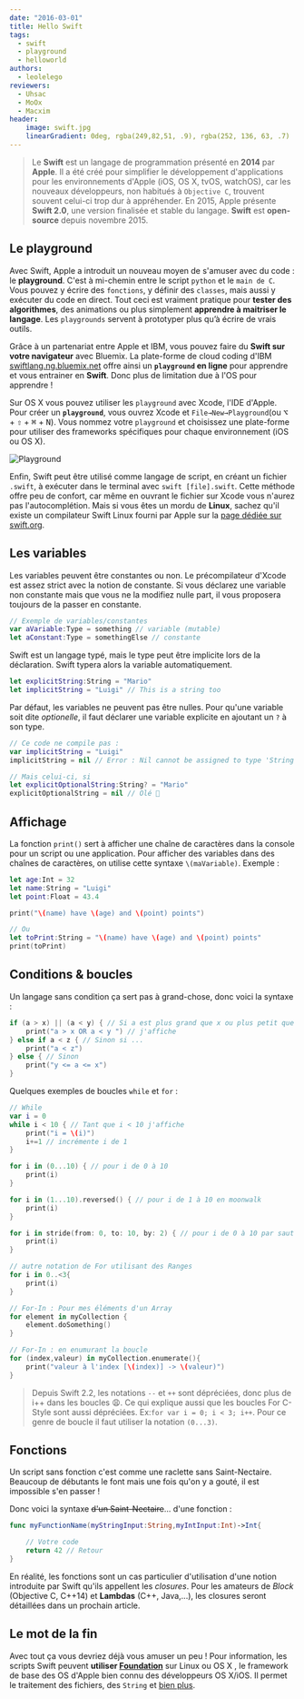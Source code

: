 ```yaml
---
date: "2016-03-01"
title: Hello Swift
tags:
  - swift
  - playground
  - helloworld
authors:
  - leolelego
reviewers:
  - Uhsac
  - MoOx
  - Macxim
header:
    image: swift.jpg
    linearGradient: 0deg, rgba(249,82,51, .9), rgba(252, 136, 63, .7)
---
```


> Le **Swift** est un langage de programmation présenté en **2014** par
> **Apple**. Il a été créé pour simplifier le développement d'applications pour
> les environnements d'Apple (iOS, OS X, tvOS, watchOS), car les nouveaux
> développeurs, non habitués à `Objective C`, trouvent souvent celui-ci trop dur
> à appréhender. En 2015, Apple présente **Swift 2.0**, une version finalisée et
> stable du langage. **Swift** est **open-source** depuis novembre 2015.

## Le playground

Avec Swift, Apple a introduit un nouveau moyen de s'amuser avec du code : le
**playground**. C'est à mi-chemin entre le script `python` et le `main de C`.
Vous pouvez y écrire des `fonctions`, y définir des `classes`, mais aussi y
exécuter du code en direct. Tout ceci est vraiment pratique pour **tester des
algorithmes**, des animations ou plus simplement **apprendre à maitriser le
langage**. Les `playgrounds` servent à prototyper plus qu’à écrire de vrais
outils.

Grâce à un partenariat entre Apple et IBM, vous pouvez faire du **Swift sur
votre navigateur** avec Bluemix. La plate-forme de cloud coding d'IBM
[swiftlang.ng.bluemix.net](https://swiftlang.ng.bluemix.net) offre ainsi un
**`playground` en ligne** pour apprendre et vous entrainer en **Swift**. Donc
plus de limitation due à l'OS pour apprendre !

Sur OS X vous pouvez utiliser les `playground` avec Xcode, l'IDE d'Apple. Pour
créer un **`playground`**, vous ouvrez Xcode et `File→New→Playground`(ou
<kbd>⌥</kbd> + <kbd>⇧</kbd> + <kbd>⌘</kbd> + <kbd>N</kbd>). Vous nommez votre
`playground` et choisissez une plate-forme pour utiliser des frameworks
spécifiques pour chaque environnement (iOS ou OS X).

![Playground](./playground.jpg)

Enfin, Swift peut être utilisé comme langage de script, en créant un fichier
`.swift`, à exécuter dans le terminal avec `swift [file].swift`. Cette méthode
offre peu de confort, car même en ouvrant le fichier sur Xcode vous n'aurez pas
l'autocomplétion. Mais si vous êtes un mordu de **Linux**, sachez qu'il existe
un compilateur Swift Linux fourni par Apple sur la
[page dédiée sur swift.org](https://swift.org/download/#linux).

## Les variables

Les variables peuvent être constantes ou non. Le précompilateur d'Xcode est
assez strict avec la notion de constante. Si vous déclarez une variable non
constante mais que vous ne la modifiez nulle part, il vous proposera toujours de
la passer en constante.

```swift
// Exemple de variables/constantes
var aVariable:Type = something // variable (mutable)
let aConstant:Type = somethingElse // constante
```

Swift est un langage typé, mais le type peut être implicite lors de la
déclaration. Swift typera alors la variable automatiquement.

```swift
let explicitString:String = "Mario"
let implicitString = "Luigi" // This is a string too
```

Par défaut, les variables ne peuvent pas être nulles. Pour qu'une variable soit
dite _optionelle_, il faut déclarer une variable explicite en ajoutant un `?` à
son type.

```swift
// Ce code ne compile pas :
var implicitString = "Luigi"
implicitString = nil // Error : Nil cannot be assigned to type 'String'

// Mais celui-ci, si
let explicitOptionalString:String? = "Mario"
explicitOptionalString = nil // Olé 💃
```

## Affichage

La fonction `print()` sert à afficher une chaîne de caractères dans la console
pour un script ou une application. Pour afficher des variables dans des chaînes
de caractères, on utilise cette syntaxe `\(maVariable)`. Exemple :

```swift
let age:Int = 32
let name:String = "Luigi"
let point:Float = 43.4

print("\(name) have \(age) and \(point) points")

// Ou
let toPrint:String = "\(name) have \(age) and \(point) points"
print(toPrint)
```

## Conditions & boucles

Un langage sans condition ça sert pas à grand-chose, donc voici la syntaxe :

```swift
if (a > x) || (a < y) { // Si a est plus grand que x ou plus petit que y
    print("a > x OR a < y ") // j'affiche
} else if a < z { // Sinon si ...
    print("a < z")
} else { // Sinon
    print("y <= a <= x")
}
```

Quelques exemples de boucles `while` et `for` :

```swift
// While
var i = 0
while i < 10 { // Tant que i < 10 j'affiche
    print("i = \(i)")
    i+=1 // incrémente i de 1
}

for i in (0...10) { // pour i de 0 à 10
	print(i)
}

for i in (1...10).reversed() { // pour i de 1 à 10 en moonwalk
    print(i)
}

for i in stride(from: 0, to: 10, by: 2) { // pour i de 0 à 10 par saut de 2 (10 non compris)
    print(i)
}

// autre notation de For utilisant des Ranges
for i in 0..<3{
    print(i)
}

// For-In : Pour mes éléments d'un Array
for element in myCollection {
    element.doSomething()
}

// For-In : en enumurant la boucle
for (index,valeur) in myCollection.enumerate(){
	print("valeur à l'index [\(index)] -> \(valeur)")
}
```

> Depuis Swift 2.2, les notations `--` et `++` sont dépréciées, donc plus de i++
> dans les boucles 😩. Ce qui explique aussi que les boucles For C-Style sont
> aussi dépréciées. Ex:`for var i = 0; i < 3; i++`. Pour ce genre de boucle il
> faut utiliser la notation `(0...3)`.

## Fonctions

Un script sans fonction c'est comme une raclette sans Saint-Nectaire. Beaucoup
de débutants le font mais une fois qu'on y a gouté, il est impossible s'en
passer !

Donc voici la syntaxe ~~d'un Saint-Nectaire~~... d'une fonction :

```swift
func myFunctionName(myStringInput:String,myIntInput:Int)->Int{

    // Votre code
    return 42 // Retour
}
```

En réalité, les fonctions sont un cas particulier d'utilisation d'une notion
introduite par Swift qu'ils appellent les _closures_. Pour les amateurs de
_Block_ (Objective C, C++14) et **Lambdas** (C++, Java,...), les closures seront
détaillées dans un prochain article.

## Le mot de la fin

Avec tout ça vous devriez déjà vous amuser un peu ! Pour information, les
scripts Swift peuvent **utiliser
[Foundation](https://developer.apple.com/library/mac/documentation/Cocoa/Reference/Foundation/ObjC_classic/)**
sur Linux ou OS X , le framework de base des OS d'Apple bien connu des
développeurs OS X/iOS. Il permet le traitement des fichiers, des `String` et
[bien plus](https://developer.apple.com/library/mac/documentation/Cocoa/Reference/Foundation/ObjC_classic/).
